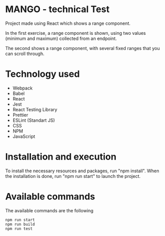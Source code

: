 # MANGO - technical Test

Project made using React which shows a range component.

In the first exercise, a range component is shown, using two values (minimum and maximum) collected from an endpoint.

The second shows a range component, with several fixed ranges that you can scroll through.

# Technology used

- Webpack
- Babel
- React
- Jest
- React Testing Library
- Prettier
- ESLint (Standart JS)
- CSS
- NPM
- JavaScript

# Installation and execution

To install the necessary resources and packages, run "npm install".
When the installation is done, run "npm run start" to launch the project.

# Available commands

The available commands are the following

```
npm run start
npm run build
npm run test
```

